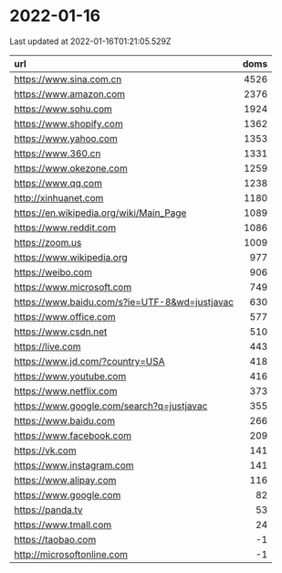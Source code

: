# 2022-01-16

<!-- BEGIN -->
Last updated at 2022-01-16T01:21:05.529Z

url | doms
:- | -:
https://www.sina.com.cn | 4526
https://www.amazon.com | 2376
https://www.sohu.com | 1924
https://www.shopify.com | 1362
https://www.yahoo.com | 1353
https://www.360.cn | 1331
https://www.okezone.com | 1259
https://www.qq.com | 1238
http://xinhuanet.com | 1180
https://en.wikipedia.org/wiki/Main_Page | 1089
https://www.reddit.com | 1086
https://zoom.us | 1009
https://www.wikipedia.org | 977
https://weibo.com | 906
https://www.microsoft.com | 749
https://www.baidu.com/s?ie=UTF-8&wd=justjavac | 630
https://www.office.com | 577
https://www.csdn.net | 510
https://live.com | 443
https://www.jd.com/?country=USA | 418
https://www.youtube.com | 416
https://www.netflix.com | 373
https://www.google.com/search?q=justjavac | 355
https://www.baidu.com | 266
https://www.facebook.com | 209
https://vk.com | 141
https://www.instagram.com | 141
https://www.alipay.com | 116
https://www.google.com | 82
https://panda.tv | 53
https://www.tmall.com | 24
https://taobao.com | -1
http://microsoftonline.com | -1
<!-- END -->
